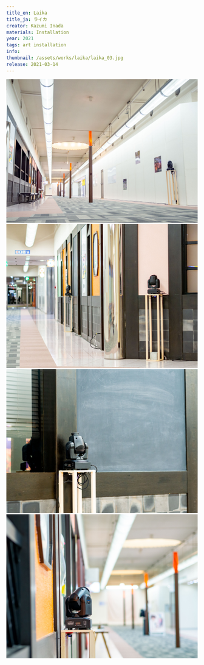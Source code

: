 ```yaml
---
title_en: Laika
title_ja: ライカ
creator: Kazumi Inada
materials: Installation
year: 2021
tags: art installation
info: 
thumbnail: /assets/works/laika/laika_03.jpg
release: 2021-03-14
---
```


![](/assets/works/laika/laika_00.jpg)
![](/assets/works/laika/laika_01.jpg)
![](/assets/works/laika/laika_02.jpg)
![](/assets/works/laika/laika_03.jpg)
